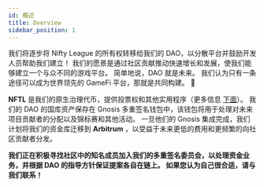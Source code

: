 ```yaml
---
id: 概述
title: Overview
sidebar_position: 1
---
```


我们将逐步将 Nifty League 的所有权转移给我们的 DAO，以分散平台并鼓励开发人员帮助我们建立！ 我们的愿景是通过社区贡献推动快速增长和发展，使我们能够建立一个与众不同的游戏平台。 简单地说，DAO 就是未来。 我们认为只有一条途径可以成为世界领先的 GameFi 平台，那就是共同构建。 💜

**NFTL** 是我们的原生治理代币，提供投票权和其他实用程序（更多信息 [下面](https://nifty-league.com/about#nftl)）。 我们的 DAO 的国库资产保存在 Gnosis 多重签名钱包中，该钱包将用于处理对未来项目贡献者的分配以及锦标赛和其他活动。 一旦他们的 Gnosis 集成完成，我们计划将我们的资金库迁移到 **Arbitrum** ，以受益于未来更低的费用和更频繁的向社区贡献者分发。

**我们正在积极寻找社区中的知名成员加入我们的多重签名委员会，以处理资金业务，并根据 DAO 的指导方针保证提案各自在链上。 如果您认为自己很合适，请与我们联系！**
